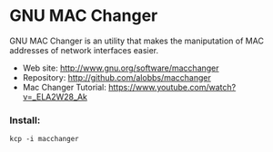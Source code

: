 GNU MAC Changer
===============

GNU MAC Changer is an utility that makes the maniputation of MAC
addresses of network interfaces easier.

 - Web site: http://www.gnu.org/software/macchanger
 - Repository: http://github.com/alobbs/macchanger
 - Mac Changer Tutorial: https://www.youtube.com/watch?v=_ELA2W28_Ak
 
 ### Install:
```
kcp -i macchanger
```
